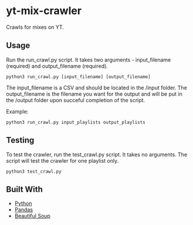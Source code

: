 # yt-mix-crawler
Crawls for mixes on YT.

## Usage
Run the run_crawl.py script. It takes two arguments - input_filename (required) and output_filename (required).
```
python3 run_crawl.py [input_filename] [output_filename]
```
The input_filename is a CSV and should be located in the /input folder. The output_filename is the filename you want for the output and will be put in the /output folder upon succeful completion of the script.

Example:
```
python3 run_crawl.py input_playlists output_playlists
```

## Testing
To test the crawler, run the test_crawl.py script. It takes no arguments. The script will test the crawler for one playlist only.
```
python3 test_crawl.py
```

## Built With
-   [Python](https://www.python.org/)
-   [Pandas](https://pandas.pydata.org/)
-   [Beautiful Soup](https://pypi.org/project/beautifulsoup4/)
